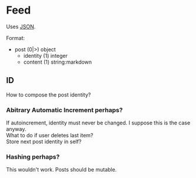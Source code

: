 # Feed
Uses [JSON](https://www.json.org/).

Format:
 - post (0|>) object
	 - identity (1) integer
	 - content (1) string:markdown

## ID
How to compose the post identity?

### Abitrary Automatic Increment perhaps?
If autoincrement, identity must never be changed. I suppose this is the case anyway.  
What to do if user deletes last item?  
Store next post identity in self?

### Hashing perhaps?
This wouldn't work. Posts should be mutable.
<!--stackedit_data:
eyJoaXN0b3J5IjpbLTEyNDExNjk3NTUsMTY5OTUxMDI1OF19
-->